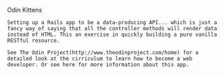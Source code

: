 Odin Kittens

    Setting up a Rails app to be a data-producing API... which is just a fancy way of saying that all the controller methods will render data instead of HTML. This an exercise in quickly building a pure vanilla RESTful resource.

    See The Odin Project(http://www.theodinproject.com/home) for a detailed look at the cirriculum to learn how to become a web developer. Or see here for more information about this app.

